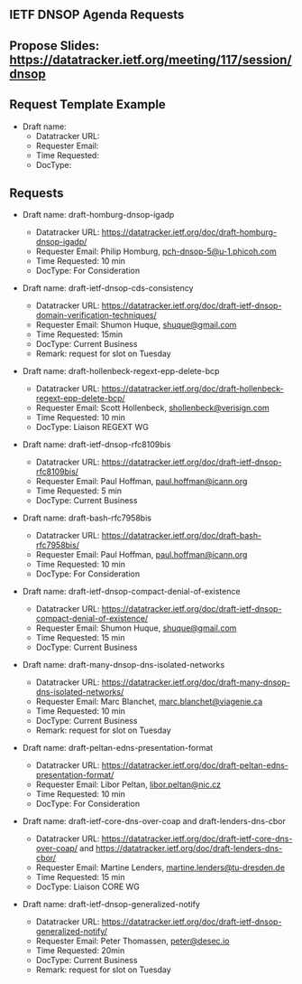 ## IETF DNSOP Agenda Requests

## Propose Slides: https://datatracker.ietf.org/meeting/117/session/dnsop

## Request Template Example

*   Draft name:
    - Datatracker URL:
    - Requester Email:
    - Time Requested:
    - DocType:

## Requests

*   Draft name: draft-homburg-dnsop-igadp
    - Datatracker URL: https://datatracker.ietf.org/doc/draft-homburg-dnsop-igadp/
    - Requester Email: Philip Homburg, <pch-dnsop-5@u-1.phicoh.com>
    - Time Requested: 10 min
    - DocType: For Consideration

*   Draft name: draft-ietf-dnsop-cds-consistency
    - Datatracker URL: https://datatracker.ietf.org/doc/draft-ietf-dnsop-domain-verification-techniques/
    - Requester Email: Shumon Huque, <shuque@gmail.com>
    - Time Requested: 15min
    - DocType: Current Business
    - Remark: request for slot on Tuesday

 *  Draft name: draft-hollenbeck-regext-epp-delete-bcp
    - Datatracker URL: https://datatracker.ietf.org/doc/draft-hollenbeck-regext-epp-delete-bcp/
    - Requester Email: Scott Hollenbeck, <shollenbeck@verisign.com>
    - Time Requested: 10 min
    - DocType: Liaison REGEXT WG

*   Draft name: draft-ietf-dnsop-rfc8109bis
    - Datatracker URL: https://datatracker.ietf.org/doc/draft-ietf-dnsop-rfc8109bis/
    - Requester Email: Paul Hoffman, <paul.hoffman@icann.org>
    - Time Requested: 5 min
    - DocType: Current Business

*   Draft name: draft-bash-rfc7958bis
    - Datatracker URL: https://datatracker.ietf.org/doc/draft-bash-rfc7958bis/
    - Requester Email: Paul Hoffman, <paul.hoffman@icann.org>
    - Time Requested: 10 min
    - DocType: For Consideration

*   Draft name: draft-ietf-dnsop-compact-denial-of-existence
    - Datatracker URL: https://datatracker.ietf.org/doc/draft-ietf-dnsop-compact-denial-of-existence/
    - Requester Email: Shumon Huque, <shuque@gmail.com>
    - Time Requested: 15 min
    - DocType: Current Business

*   Draft name: draft-many-dnsop-dns-isolated-networks
    - Datatracker URL: https://datatracker.ietf.org/doc/draft-many-dnsop-dns-isolated-networks/
    - Requester Email: Marc Blanchet, <marc.blanchet@viagenie.ca>
    - Time Requested: 10 min
    - DocType: Current Business
    - Remark: request for slot on Tuesday

*   Draft name: draft-peltan-edns-presentation-format
    - Datatracker URL: https://datatracker.ietf.org/doc/draft-peltan-edns-presentation-format/
    - Requester Email: Libor Peltan, <libor.peltan@nic.cz>
    - Time Requested: 10 min
    - DocType: For Consideration

*   Draft name: draft-ietf-core-dns-over-coap and draft-lenders-dns-cbor
    - Datatracker URL: https://datatracker.ietf.org/doc/draft-ietf-core-dns-over-coap/ and https://datatracker.ietf.org/doc/draft-lenders-dns-cbor/
    - Requester Email: Martine Lenders, <martine.lenders@tu-dresden.de>
    - Time Requested: 15 min
    - DocType: Liaison CORE WG

*   Draft name: draft-ietf-dnsop-generalized-notify
    - Datatracker URL: https://datatracker.ietf.org/doc/draft-ietf-dnsop-generalized-notify/
    - Requester Email: Peter Thomassen, <peter@desec.io>
    - Time Requested: 20min
    - DocType: Current Business
    - Remark: request for slot on Tuesday
